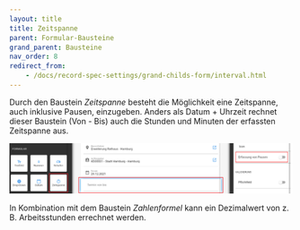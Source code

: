 ```yaml
---
layout: title
title: Zeitspanne
parent: Formular-Bausteine
grand_parent: Bausteine
nav_order: 8
redirect_from:
    - /docs/record-spec-settings/grand-childs-form/interval.html
---
```


Durch den Baustein _Zeitspanne_ besteht die Möglichkeit eine Zeitspanne, auch inklusive Pausen, einzugeben.
Anders als Datum + Uhrzeit rechnet dieser Baustein (Von - Bis) auch die Stunden und Minuten der erfassten Zeitspanne aus.

![interval](\old_assets\record-spec-settings\1interval.png 'interval')

In Kombination mit dem
Baustein _Zahlenformel_
kann ein Dezimalwert von z. B. Arbeitsstunden errechnet werden.
